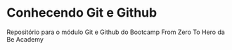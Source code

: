 # Conhecendo Git e Github
Repositório para o módulo Git e Github do Bootcamp From Zero To Hero da Be Academy
